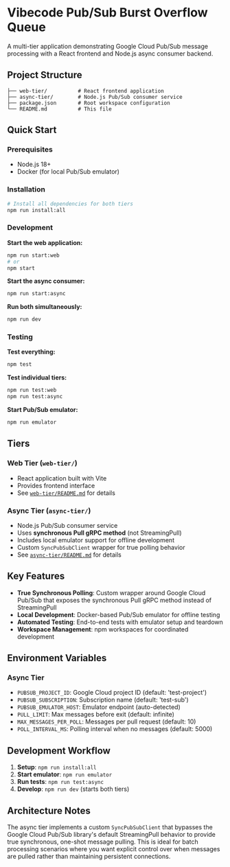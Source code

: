 # Vibecode Pub/Sub Burst Overflow Queue

A multi-tier application demonstrating Google Cloud Pub/Sub message processing with a React frontend and Node.js async consumer backend.

## Project Structure

```
├── web-tier/          # React frontend application
├── async-tier/        # Node.js Pub/Sub consumer service  
├── package.json       # Root workspace configuration
└── README.md          # This file
```

## Quick Start

### Prerequisites
- Node.js 18+
- Docker (for local Pub/Sub emulator)

### Installation
```bash
# Install all dependencies for both tiers
npm run install:all
```

### Development

**Start the web application:**
```bash
npm run start:web
# or
npm start
```

**Start the async consumer:**
```bash
npm run start:async
```

**Run both simultaneously:**
```bash
npm run dev
```

### Testing

**Test everything:**
```bash
npm test
```

**Test individual tiers:**
```bash
npm run test:web
npm run test:async
```

**Start Pub/Sub emulator:**
```bash
npm run emulator
```

## Tiers

### Web Tier (`web-tier/`)
- React application built with Vite
- Provides frontend interface
- See [`web-tier/README.md`](web-tier/README.md) for details

### Async Tier (`async-tier/`)
- Node.js Pub/Sub consumer service
- Uses **synchronous Pull gRPC method** (not StreamingPull)
- Includes local emulator support for offline development
- Custom `SyncPubSubClient` wrapper for true polling behavior
- See [`async-tier/README.md`](async-tier/README.md) for details

## Key Features

- **True Synchronous Polling**: Custom wrapper around Google Cloud Pub/Sub that exposes the synchronous Pull gRPC method instead of StreamingPull
- **Local Development**: Docker-based Pub/Sub emulator for offline testing
- **Automated Testing**: End-to-end tests with emulator setup and teardown
- **Workspace Management**: npm workspaces for coordinated development

## Environment Variables

### Async Tier
- `PUBSUB_PROJECT_ID`: Google Cloud project ID (default: 'test-project')
- `PUBSUB_SUBSCRIPTION`: Subscription name (default: 'test-sub')
- `PUBSUB_EMULATOR_HOST`: Emulator endpoint (auto-detected)
- `PULL_LIMIT`: Max messages before exit (default: infinite)
- `MAX_MESSAGES_PER_POLL`: Messages per pull request (default: 10)
- `POLL_INTERVAL_MS`: Polling interval when no messages (default: 5000)

## Development Workflow

1. **Setup**: `npm run install:all`
2. **Start emulator**: `npm run emulator`
3. **Run tests**: `npm run test:async`
4. **Develop**: `npm run dev` (starts both tiers)

## Architecture Notes

The async tier implements a custom `SyncPubSubClient` that bypasses the Google Cloud Pub/Sub library's default StreamingPull behavior to provide true synchronous, one-shot message pulling. This is ideal for batch processing scenarios where you want explicit control over when messages are pulled rather than maintaining persistent connections.